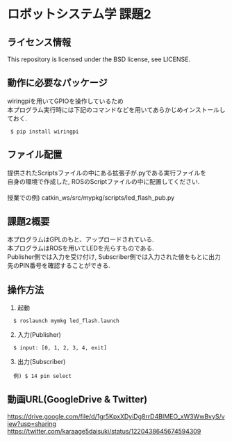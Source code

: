 # ロボットシステム学 課題2

## ライセンス情報
This repository is licensed under the BSD license, see LICENSE.

## 動作に必要なパッケージ
wiringpiを用いてGPIOを操作しているため
<br>本プログラム実行時には下記のコマンドなどを用いてあらかじめインストールしておく.<br>
   ```
    $ pip install wiringpi
   ```

## ファイル配置
提供されたScriptsファイルの中にある拡張子が.pyである実行ファイルを<br>
自身の環境で作成した, ROSのScriptファイルの中に配置してください.
<br><br>
授業での例) catkin_ws/src/mypkg/scripts/led_flash_pub.py

## 課題2概要
本プログラムはGPLのもと、アップロードされている.
<br>本プログラムはROSを用いてLEDを光らすものである.
<br>Publisher側では入力を受け付け, Subscriber側では入力された値をもとに出力先のPIN番号を確認することができる.

## 操作方法
  1. 起動<br>
  ```
    $ roslaunch mymkg led_flash.launch
  ```
  
  2. 入力(Publisher)<br>
  ```
    $ input: [0, 1, 2, 3, 4, exit]
  ```
  
  3. 出力(Subscriber)<br>
  ```
    例) $ 14 pin select 
  ```
  
## 動画URL(GoogleDrive & Twitter)
https://drive.google.com/file/d/1gr5KpxXDyiDg8rrD4BIMEO_xW3WwBvyS/view?usp=sharing
https://twitter.com/karaage5daisuki/status/1220438645674594309

